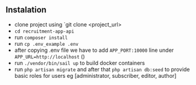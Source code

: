 ## Instalation
- clone project using `git clone <project_url>
- `cd recruitment-app-api`
- run `composer install`
- run `cp .env_example .env`
- after copying .env file we have to add `APP_PORT:10000` line under `APP_URL=http://localhost` ()
- run `./vendor/bin/sail up` to build docker containers
- run `php artisan migrate` and after that `php artisan db:seed` to provide basic roles for users eg [administrator, subscriber, editor, author]
